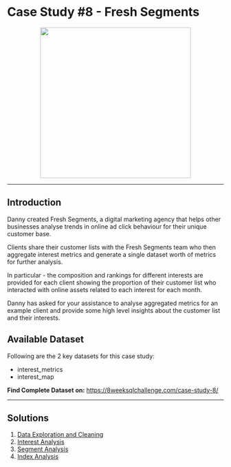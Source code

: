 # Case Study #8 - Fresh Segments
<p align="center">
<img src="https://8weeksqlchallenge.com/images/case-study-designs/8.png" width=350px height=350px> 
</p>

---
## Introduction
Danny created Fresh Segments, a digital marketing agency that helps other businesses analyse trends in online ad click behaviour for their unique customer base.

Clients share their customer lists with the Fresh Segments team who then aggregate interest metrics and generate a single dataset worth of metrics for further analysis.

In particular - the composition and rankings for different interests are provided for each client showing the proportion of their customer list who interacted with online assets related to each interest for each month.

Danny has asked for your assistance to analyse aggregated metrics for an example client and provide some high level insights about the customer list and their interests.

## Available Dataset
Following are the 2 key datasets for this case study:

- interest_metrics
- interest_map

__Find Complete Dataset on:__
https://8weeksqlchallenge.com/case-study-8/

---
## Solutions
1. <a href="https://github.com/arnavbangaria/data-analytics-projects/blob/agileanalyst/SQL%20Projects/Case%20Study%208%20-%20Fresh%20Segments/A.%20Exploration%20and%20Cleansing.md"> Data Exploration and Cleaning </a>
2. <a href="https://github.com/arnavbangaria/data-analytics-projects/blob/agileanalyst/SQL%20Projects/Case%20Study%208%20-%20Fresh%20Segments/B.%20Interest%20Analysis.md"> Interest Analysis </a>
3. <a href="https://github.com/arnavbangaria/data-analytics-projects/blob/agileanalyst/SQL%20Projects/Case%20Study%208%20-%20Fresh%20Segments/C.%20Segment%20Analysis.md"> Segment Analysis </a>
4. <a href="https://github.com/arnavbangaria/data-analytics-projects/blob/agileanalyst/SQL%20Projects/Case%20Study%208%20-%20Fresh%20Segments/D.%20Index%20Analysis.md"> Index Analysis </a>
